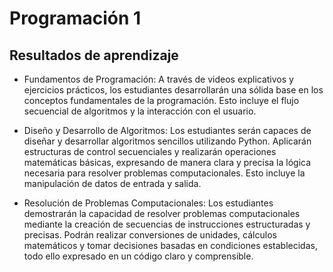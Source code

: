 # Programación 1

## Resultados de aprendizaje

- Fundamentos de Programación: A través de videos explicativos y ejercicios prácticos, los estudiantes desarrollarán una sólida base en los conceptos fundamentales de la programación. Esto incluye el flujo secuencial de algoritmos y la interacción con el usuario.

- Diseño y Desarrollo de Algoritmos: Los estudiantes serán capaces de diseñar y desarrollar algoritmos sencillos utilizando Python. Aplicarán estructuras de control secuenciales y realizarán operaciones matemáticas básicas, expresando de manera clara y precisa la lógica necesaria para resolver problemas computacionales. Esto incluye la manipulación de datos de entrada y salida.

- Resolución de Problemas Computacionales: Los estudiantes demostrarán la capacidad de resolver problemas computacionales mediante la creación de secuencias de instrucciones estructuradas y precisas. Podrán realizar conversiones de unidades, cálculos matemáticos y tomar decisiones basadas en condiciones establecidas, todo ello expresado en un código claro y comprensible.
